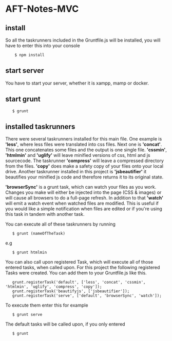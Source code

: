 # AFT-Notes-MVC 

## install
So all the taskrunners included in the Gruntfile.js will be installed, you will have to enter this into your console
      
        $ npm install


## start server
You have to start your server, whether it is xampp, mamp or docker.
       
## start grunt
       $ grunt

## installed taskrunners
There were several taskrunners installed for this main file. 
One example is **'less'**, where less files were translated into css files. 
Next one is **'concat'**. This one concatenates some files and the output is one single file. 
**'cssmin'**, **'htmlmin'** and **'uglify'** will leave minified versions of css, html and js sourcecode.
The taskrunner **'compress'** will leave a compressed directory from the files. **'copy'** does make a 
safety copy of your files onto your local drive. Another taskrunner installed in this project is **'jsbeautifier'**
it beautifies your minified js code and therefore returns it to its original state.
         
**'browserSync'** is a grunt task, which can watch your files as you work. 
Changes you make will either be injected into the page (CSS & images) or will cause all browsers 
to do a full-page refresh. In addition to that **'watch'** will emit a watch event when watched files 
are modified. This is useful if you would like a simple notification when files are edited or if you're 
using this task in tandem with another task.

You can execute all of these taskrunners by running

       $ grunt (nameOfTheTask)
e.g  

       $ grunt htmlmin
            
You can also call upon registered Task, which will execute all of those entered
tasks, when called upon. For this project the following registered Tasks were created.
You can add them to your Gruntfile.js like this.
                      
       grunt.registerTask('default', ['less', 'concat', 'cssmin', 'htmlmin', 'uglify', 'compress', 'copy']);               
       grunt.registerTask('beautifyjs', ['jsbeautifier']);
       grunt.registerTask('serve', ['default', 'browserSync', 'watch']);
            
To execute them enter this for example
       
       $ grunt serve
       
The default tasks will be called upon, if you only entered 
       
       $ grunt